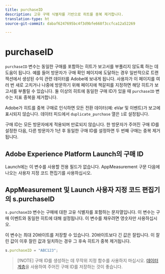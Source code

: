 ```yaml
---
title: purchaseID
description: 고유 구매 식별자를 기반으로 히트를 중복 제거합니다.
translation-type: ht
source-git-commit: dabaf6247695bc4f3d9bfe668f3ccfca12a52269

---
```



# purchaseID

`purchaseID` 변수는 동일한 구매를 포함하는 히트가 보고서를 부풀리지 않도록 하는 데 도움이 됩니다. 예를 들어 방문자가 구매 확인 페이지에 도달하는 경우 일반적으로 트랜잭션에서 생성된 수익 관련 데이터를 Adobe에 보내게 됩니다. 사용자가 이 페이지를 여러 번 새로 고치거나 나중에 방문하기 위해 페이지에 책갈피를 지정하면 해당 히트가 보고서를 부풀릴 수 있습니다. 둘 이상의 히트에 동일한 구매 ID가 있을 때 `purchaseID` 변수는 지표 중복을 제거합니다.

Adobe가 히트를 중복 구매로 인식하면 모든 전환 데이터(예: eVar 및 이벤트)가 보고에 표시되지 않습니다. 데이터 피드에서 `duplicate_purchase` 열은 `1`로 설정됩니다.

구매 ID는 모든 방문자에게 적용되며 만료되지 않습니다. 한 방문자가 주어진 구매 ID를 설정한 다음, 다른 방문자가 1년 후 동일한 구매 ID를 설정하면 두 번째 구매는 중복 제거됩니다.

## Adobe Experience Platform Launch의 구매 ID

Launch에는 이 변수를 사용할 전용 필드가 없습니다. AppMeasurement 구문 다음에 나오는 사용자 지정 코드 편집기를 사용하십시오.

## AppMeasurement 및 Launch 사용자 지정 코드 편집기의 s.purchaseID

`s.purchaseID` 변수는 구매에 대한 고유 식별자를 포함하는 문자열입니다. 이 변수는 구매 이벤트와 동일한 히트에 대해 설정됩니다. 이 변수를 채우려면 영숫자만 사용하십시오.

이 변수는 최대 20바이트를 저장할 수 있습니다. 20바이트보다 긴 값은 잘립니다. 이 잘린 값이 이후 잘린 값과 일치하는 경우 그 후속 히트가 중복 제거됩니다.

```js
s.purchaseID = "ABC123";
```

>[!NOTE] 구매 ID를 생성하는 데 무작위 지정 함수를 사용하지 마십시오. [데이터 계층](../../prepare/data-layer.md)을 사용하여 주어진 구매 ID를 저장하는 것이 좋습니다.
